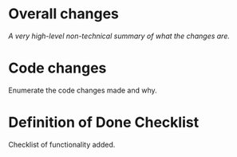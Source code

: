 Overall changes
======
_A very high-level non-technical summary of what the changes are._

Code changes
======
Enumerate the code changes made and why.

Definition of Done Checklist
======
Checklist of functionality added.
